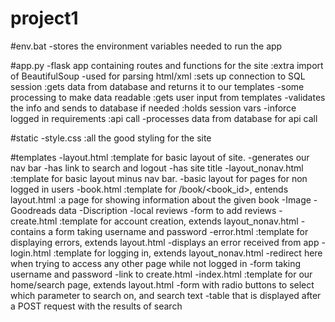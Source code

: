 # project1
 
#env.bat
-stores the environment variables needed to run the app

#app.py
-flask app containing routes and functions for the site
    :extra import of BeautifulSoup
        -used for parsing html/xml
    :sets up connection to SQL session
    :gets data from database and returns it to our templates
        -some processing to make data readable
    :gets user input from templates
        -validates the info and sends to database if needed
    :holds session vars
        -inforce logged in requirements
    :api call
        -processes data from database for api call


 #static
 -style.css
    :all the good styling for the site

#templates
-layout.html
    :template for basic layout of site.
        -generates our nav bar
            -has link to search and logout
            -has site title
-layout_nonav.html
    :template for basic layout minus nav bar.
        -basic layout for pages for non logged in users
-book.html
    :template for /book/<book_id>, entends layout.html
    :a page for showing information about the given book
        -Image
        -Goodreads data
        -Discription
        -local reviews
        -form to add reviews
-create.html
    :template for account creation, extends layout_nonav.html
        -contains a form taking username and password
-error.html
    :template for displaying errors, extends layout.html
        -displays an error received from app
-login.html
    :template for logging in, extends layout_nonav.html
        -redirect here when trying to access any other page while not logged in
        -form taking username and password
        -link to create.html
-index.html
    :template for our home/search page, extends layout.html
        -form with radio buttons to select which parameter to search on, and search text
        -table that is displayed after a POST request with the results of search
